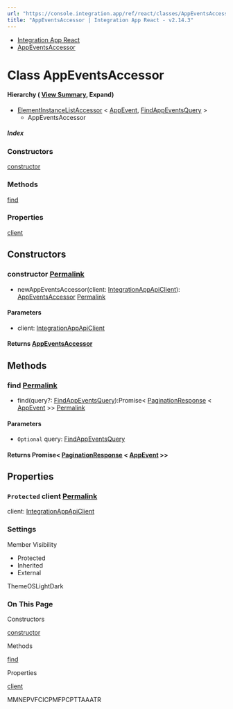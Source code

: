 ```yaml
---
url: "https://console.integration.app/ref/react/classes/AppEventsAccessor.html"
title: "AppEventsAccessor | Integration App React - v2.14.3"
---
```


- [Integration App React](https://console.integration.app/ref/react/index.html)
- [AppEventsAccessor](https://console.integration.app/ref/react/classes/AppEventsAccessor.html)

# Class AppEventsAccessor

#### Hierarchy ( [View Summary](https://console.integration.app/ref/react/hierarchy.html\#AppEventsAccessor), Expand)

- [ElementInstanceListAccessor](https://console.integration.app/ref/react/classes/ElementInstanceListAccessor.html) < [AppEvent](https://console.integration.app/ref/react/interfaces/AppEvent.html), [FindAppEventsQuery](https://console.integration.app/ref/react/interfaces/FindAppEventsQuery.html) >
  - AppEventsAccessor

##### Index

### Constructors

[constructor](https://console.integration.app/ref/react/classes/AppEventsAccessor.html#constructor)

### Methods

[find](https://console.integration.app/ref/react/classes/AppEventsAccessor.html#find)

### Properties

[client](https://console.integration.app/ref/react/classes/AppEventsAccessor.html#client)

## Constructors

### constructor [Permalink](https://console.integration.app/ref/react/classes/AppEventsAccessor.html\#constructor)

- newAppEventsAccessor(client: [IntegrationAppApiClient](https://console.integration.app/ref/react/classes/_integration-app_react.IntegrationAppApiClient.html)): [AppEventsAccessor](https://console.integration.app/ref/react/classes/AppEventsAccessor.html) [Permalink](https://console.integration.app/ref/react/classes/AppEventsAccessor.html#constructorappeventsaccessor)





#### Parameters



- client: [IntegrationAppApiClient](https://console.integration.app/ref/react/classes/_integration-app_react.IntegrationAppApiClient.html)

#### Returns [AppEventsAccessor](https://console.integration.app/ref/react/classes/AppEventsAccessor.html)

## Methods

### find [Permalink](https://console.integration.app/ref/react/classes/AppEventsAccessor.html\#find)

- find(query?: [FindAppEventsQuery](https://console.integration.app/ref/react/interfaces/FindAppEventsQuery.html)):Promise< [PaginationResponse](https://console.integration.app/ref/react/classes/PaginationResponse.html) < [AppEvent](https://console.integration.app/ref/react/interfaces/AppEvent.html) >> [Permalink](https://console.integration.app/ref/react/classes/AppEventsAccessor.html#find-1)





#### Parameters



- `Optional` query: [FindAppEventsQuery](https://console.integration.app/ref/react/interfaces/FindAppEventsQuery.html)

#### Returns Promise< [PaginationResponse](https://console.integration.app/ref/react/classes/PaginationResponse.html) < [AppEvent](https://console.integration.app/ref/react/interfaces/AppEvent.html) >>

## Properties

### `Protected` client [Permalink](https://console.integration.app/ref/react/classes/AppEventsAccessor.html\#client)

client: [IntegrationAppApiClient](https://console.integration.app/ref/react/classes/_integration-app_react.IntegrationAppApiClient.html)

### Settings

Member Visibility

- Protected
- Inherited
- External

ThemeOSLightDark

### On This Page

Constructors

[constructor](https://console.integration.app/ref/react/classes/AppEventsAccessor.html#constructor)

Methods

[find](https://console.integration.app/ref/react/classes/AppEventsAccessor.html#find)

Properties

[client](https://console.integration.app/ref/react/classes/AppEventsAccessor.html#client)

MMNEPVFCICPMFPCPTTAAATR